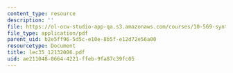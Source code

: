 ```yaml
---
content_type: resource
description: ''
file: https://ol-ocw-studio-app-qa.s3.amazonaws.com/courses/10-569-synthesis-of-polymers-fall-2006/ae21104806644221ffeb9fa87c39fc05_lec35_12132006.pdf
file_type: application/pdf
parent_uid: b2e5ff96-5d5c-e10e-8b5f-e12d72e56a00
resourcetype: Document
title: lec35_12132006.pdf
uid: ae211048-0664-4221-ffeb-9fa87c39fc05
---
```

